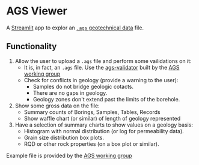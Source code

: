 # AGS Viewer

A [Streamlit](https://streamlit.io/) app to explor an [`.ags` geotechnical data](https://www.ags.org.uk/data-format/) file.

## Functionality
1. Allow the user to upload a `.ags` file and perform some vailidations on it:
    - It is, in fact, an `.ags` file. Use the [ags-validator](https://gitlab.com/ags-data-format-wg/agsi-validator-library) built by the [AGS working group](https://gitlab.com/ags-data-format-wg)
    - Check for conflicts in geology (provide a warning to the user):
        - Samples do not bridge geologic cotacts.
        - There are no gaps in geology.
        - Geology zones don't extend past the limits of the borehole.
2. Show some gross data on the file:
    - Summary counts of Borings, Samples, Tables, Records
    - Show waffle chart (or similar) of length of geology represented
3. Have a selection of summary charts to show values on a geology basis:
    - Histogram with normal distribution (or log for permeability data).
    - Grain size distribution box plots.
    - RQD or other rock properties (on a box plot or similar).


Example file is provided by the [AGS working group](https://gitlab.com/ags-data-format-wg/AGS_X.0)